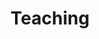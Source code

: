 ---
title: Teaching
summary: My courses
type: landing
#type: pages


#cascade:
  #- _target:
      #kind: page
    #params:
      #show_breadcrumb: true
      #show_date: false

sections:
  - block: markdown
    id: UG teaching
    content:
      title: Undergraduate courses
      #subtitle: A subtitle
      text: Statistics for Business II, Applied Statistics
  - block: markdown
    id: PG teaching
    content:
      title: Postgraduate courses
      #subtitle: A subtitle
      text: Statistical Design of Investigations
---